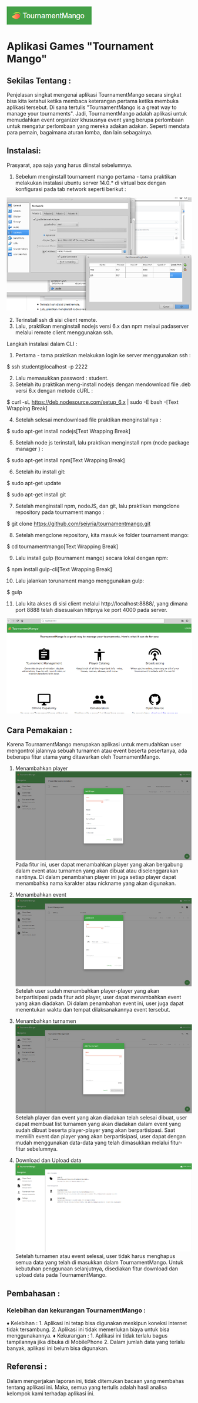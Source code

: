![alt text](https://github.com/faukisatu/laporan-komdat/blob/master/TournamentMango.PNG)
<h1>Aplikasi Games "Tournament Mango"</h1>

<h2>Sekilas Tentang :</h2>

Penjelasan singkat mengenai aplikasi TournamentMango secara singkat bisa kita ketahui ketika membaca keterangan pertama ketika membuka aplikasi tersebut. Di sana tertulis "TournamentMango is a great way to manage your tournaments". Jadi, TournamentMango adalah aplikasi untuk memudahkan event organizer khususnya event yang berupa perlombaan untuk mengatur perlombaan yang mereka adakan adakan. Seperti mendata para pemain, bagaimana aturan lomba, dan lain sebagainya.

<h2>Instalasi:</h2>
Prasyarat, apa saja yang harus diinstal sebelumnya. 

1. Sebelum menginstall tournament mango pertama - tama praktikan melakukan instalasi ubuntu server 14.0.* di virtual box dengan konfigurasi pada tab network seperti berikut : 

![alt text](https://github.com/faukisatu/laporan-komdat/blob/master/1.PNG)

2. Terinstall ssh di sisi client remote. 
3. Lalu, praktikan menginstall nodejs versi 6.x dan npm melaui padaserver melalui remote client menggunakan ssh. 

Langkah instalasi dalam CLI : 
1. Pertama - tama praktikan melakukan login ke server menggunakan ssh : 

$ ssh student@localhost -p 2222 

2. Lalu memasukkan password : student. 
3. Setelah itu praktikan meng-install nodejs dengan mendownload file .deb versi 6.x dengan metode cURL : 

$ curl -sL https://deb.nodesource.com/setup_6.x | sudo -E bash -[Text Wrapping Break] 

4. Setelah selesai mendownload file praktikan menginstallnya : 

$ sudo apt-get install nodejs[Text Wrapping Break] 

5. Setelah node js terinstall, lalu praktikan menginstall npm (node package manager ) : 

$ sudo apt-get install npm[Text Wrapping Break] 

6. Setelah itu install git: 

$ sudo apt-get update 

$ sudo apt-get install git 

7. Setelah menginstall npm, nodeJS, dan git, lalu praktikan mengclone repository pada tournament mango : 

$ git clone https://github.com/seiyria/tournamentmango.git 

8. Setelah mengclone repository, kita masuk ke folder tournament mango: 

$ cd tournamentmango[Text Wrapping Break] 

9. Lalu install gulp (tournament mango) secara lokal dengan npm: 

$ npm install gulp-cli[Text Wrapping Break] 

10. Lalu jalankan torunament mango menggunakan gulp:  

$ gulp 

11. Lalu kita akses di sisi client melalui http://localhost:8888/, yang dimana port 8888 telah disesuaikan httpnya ke port 4000 pada server.  

![alt text](https://github.com/faukisatu/laporan-komdat/blob/master/2.PNG)

<h2>Cara Pemakaian :</h2>
Karena TournamentMango merupakan aplikasi untuk memudahkan user mengontrol jalannya sebuah turnamen atau event beserta pesertanya, ada beberapa fitur utama yang ditawarkan oleh TournamentMango.

1. Menambahkan player
![alt text](https://github.com/faukisatu/laporan-komdat/blob/master/3.PNG)
Pada fitur ini, user dapat menambahkan player yang akan bergabung dalam event atau
turnamen yang akan dibuat atau diselenggarakan nantinya. Di dalam penambahan player ini
juga setiap player dapat menambahka nama karakter atau nickname yang akan digunakan.

2. Menambahkan event
![alt text](https://github.com/faukisatu/laporan-komdat/blob/master/4.PNG)
Setelah user sudah menambahkan player-player yang akan berpartisipasi pada fitur add player,
user dapat menambahkan event yang akan diadakan. Di dalam penambahan event ini, user juga
dapat menentukan waktu dan tempat dilaksanakannya event tersebut.

3. Menambahkan turnamen
![alt text](https://github.com/faukisatu/laporan-komdat/blob/master/5.PNG)
Setelah player dan event yang akan diadakan telah selesai dibuat, user dapat membuat list
turnamen yang akan diadakan dalam event yang sudah dibuat beserta player-player yang akan
berpartisipasi. Saat memilih event dan player yang akan berpartisipasi, user dapat dengan
mudah menggunakan data-data yang telah dimasukkan melalui fitur-fitur sebelumnya.

4. Download dan Upload data
![alt text](https://github.com/faukisatu/laporan-komdat/blob/master/6.PNG)
Setelah turnamen atau event selesai, user tidak harus menghapus semua data yang telah di
masukkan dalam TournamentMango. Untuk kebutuhan penggunaan selanjutnya, disediakan fitur
download dan upload data pada TournamentMango.

<h2>Pembahasan :</h2>
<h3>Kelebihan dan kekurangan TournamentMango :</h3>
♦ Kelebihan :
   1. Aplikasi ini tetap bisa digunakan meskipun koneksi internet
      tidak tersambung.
  2. Aplikasi ini tidak memerlukan biaya untuk bisa
      menggunakannya.
♦ Kekurangan :
  1. Aplikasi ini tidak terlalu bagus tampilannya jika dibuka di
    MobilePhone
  2. Dalam jumlah data yang terlalu banyak, aplikasi ini belum bisa
    digunakan.

<h2>Referensi :</h2>
Dalam mengerjakan laporan ini, tidak ditemukan bacaan yang membahas tentang aplikasi ini.
Maka, semua yang tertulis adalah hasil analisa kelompok kami terhadap aplikasi ini.

